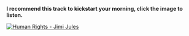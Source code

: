 **I recommend this track to kickstart your morning, click the image to listen.**

[![Human Rights - Jimi Jules](https://i.scdn.co/image/ab67616d00001e02dab7fd894795d0f6d708324c)](https://open.spotify.com/intl-es/track/4VEzfo8GKXvW1f5oviqM1c?si=06b0336d898844ff)
